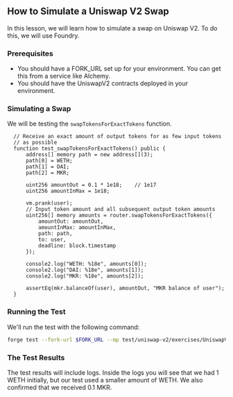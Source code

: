 ## How to Simulate a Uniswap V2 Swap

In this lesson, we will learn how to simulate a swap on Uniswap V2. To do this, we will use Foundry.

### Prerequisites

* You should have a FORK_URL set up for your environment. You can get this from a service like Alchemy. 
* You should have the UniswapV2 contracts deployed in your environment.

### Simulating a Swap

We will be testing the `swapTokensForExactTokens` function.  

```solidity
  // Receive an exact amount of output tokens for as few input tokens
  // as possible
  function test_swapTokensForExactTokens() public {
      address[] memory path = new address[](3);
      path[0] = WETH;
      path[1] = DAI;
      path[2] = MKR;

      uint256 amountOut = 0.1 * 1e18;    // 1e17
      uint256 amountInMax = 1e18;

      vm.prank(user);
      // Input token amount and all subsequent output token amounts
      uint256[] memory amounts = router.swapTokensForExactTokens({
          amountOut: amountOut,
          amountInMax: amountInMax,
          path: path,
          to: user,
          deadline: block.timestamp
      });

      console2.log("WETH: %18e", amounts[0]);
      console2.log("DAI: %18e", amounts[1]);
      console2.log("MKR: %18e", amounts[2]);

      assertEq(mkr.balanceOf(user), amountOut, "MKR balance of user");
  }
```

### Running the Test

We'll run the test with the following command:

```bash
forge test --fork-url $FORK_URL --mp test/uniswap-v2/exercises/UniswapV2Swap.test.sol --mt test_swapTokensForExactTokens -vvv
```

### The Test Results

The test results will include logs. Inside the logs you will see that we had 1 WETH initially, but our test used a smaller amount of WETH. We also confirmed that we received 0.1 MKR. 

